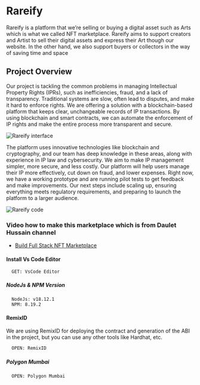 # Rareify
Rareify is a platform that we’re selling or buying a digital asset such as Arts which is what we called NFT marketplace. Rareify aims to support creators and Artist to sell their digital assets and express their Art though our website. In the other hand, we also support buyers or collectors in the way of saving time and space
## Project Overview
Our project is tackling the common problems in managing Intellectual Property Rights (IPRs), such as inefficiencies, fraud, and a lack of transparency. Traditional systems are slow, often lead to disputes, and make it hard to enforce rights. We are offering a solution with a blockchain-based platform that keeps clear, unchangeable records of IP transactions. By using blockchain and smart contracts, we can automate the enforcement of IP rights and make the entire process more transparent and secure.

![Rareify interface](https://github.com/user-attachments/assets/5245d383-1e59-4511-8be7-1c668cb00dfe)

The platform uses innovative technologies like blockchain and cryptography, and our team has deep knowledge in these areas, along with experience in IP law and cybersecurity. We aim to make IP management simpler, more secure, and less costly. Our platform will help users manage their IP more effectively, cut down on fraud, and lower expenses. Right now, we have a working prototype and are running pilot tests to get feedback and make improvements. Our next steps include scaling up, ensuring everything meets regulatory requirements, and preparing to launch the platform to a larger audience.

![Rareify code](https://github.com/user-attachments/assets/bef02805-33f3-4300-8180-c4c486e72961)


### Video how to make this marketplace which is from Daulet Hussain channel
- [Build Full Stack NFT Marketplace](https://youtu.be/S3jJtGYI18E?si=cpiLk7c88R5rtI-M)
  
#### Install Vs Code Editor

```https://code.visualstudio.com/download
  GET: VsCode Editor
```

##### NodeJs & NPM Version

```https://nodejs.org/en/download
  NodeJs: v18.12.1
  NPM: 8.19.2
```

#### RemixID

We are using RemixID for deploying the contract and generation of the ABI in the project, but you can use any other tools like Hardhat, etc.

```https://remix-project.org
  OPEN: RemixID
```

##### Polygon Mumbai

```https://mumbai.polygonscan.com/
  OPEN: Polygon Mumbai
```
